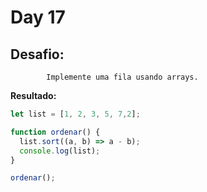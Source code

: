 # Day 17


## Desafio:

			Implemente uma fila usando arrays.

**Resultado:**

```javascript
let list = [1, 2, 3, 5, 7,2];

function ordenar() {
  list.sort((a, b) => a - b);
  console.log(list);
}

ordenar();
